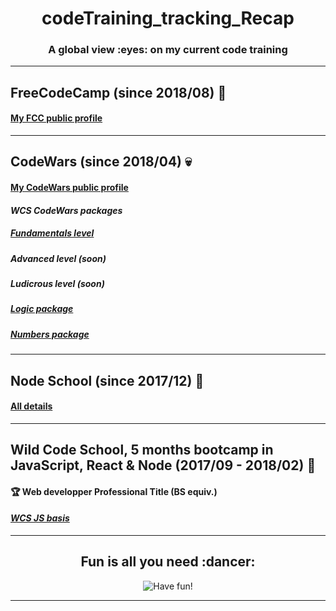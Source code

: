 <h1 align="center">codeTraining_tracking_Recap</h1>
<h3 align="center">A global view :eyes: on my current code training</h3>

---

## FreeCodeCamp (since 2018/08) :palm_tree:

#### [My FCC public profile](https://www.freecodecamp.org/codingk8)

---

## CodeWars (since 2018/04) :skull:

#### [My CodeWars public profile](https://www.codewars.com/users/codingk8)

#### _WCS CodeWars packages_

##### [Fundamentals level](https://github.com/codingk8/codeWars_Fundamentals_WCS_Bootcamp)
##### Advanced level (soon)
##### Ludicrous level (soon)
##### [Logic package](https://github.com/codingk8/codeWars_Logic_WCS_Bootcamp)
##### [Numbers package](https://github.com/codingk8/codeWars_Numbers_WCS_Bootcamp)

---

## Node School (since 2017/12) :flags:

#### [All details](https://github.com/codingk8/nodeSchool_Curriculum)

---

## Wild Code School, 5 months bootcamp in JavaScript, React & Node (2017/09 - 2018/02) :princess:

#### :trophy: Web developper Professional Title (BS equiv.)

#### _[WCS JS basis](https://github.com/codingk8/JS_exercices_WCS_Bootcamp)_

___

<h2 align="center">Fun is all you need :dancer:</h2>
<p align="center"><img src="https://media.giphy.com/media/tSbgQoZd583Cg/giphy.gif" alt="Have fun!"/></p>
  
---
